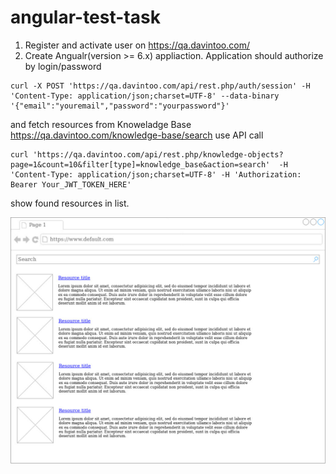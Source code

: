 # angular-test-task

1) Register and activate user on https://qa.davintoo.com/
2) Create Angualr(version >= 6.x) appliaction. 
Application should authorize by login/password
```
curl -X POST 'https://qa.davintoo.com/api/rest.php/auth/session' -H 'Content-Type: application/json;charset=UTF-8' --data-binary '{"email":"youremail","password":"yourpassword"}'
```
and fetch resources from Knoweladge Base
https://qa.davintoo.com/knowledge-base/search
use API call
```
curl 'https://qa.davintoo.com/api/rest.php/knowledge-objects?page=1&count=10&filter[type]=knowledge_base&action=search'  -H 'Content-Type: application/json;charset=UTF-8' -H 'Authorization: Bearer Your_JWT_TOKEN_HERE'
```
show found resources in list.

![Mockup](https://raw.githubusercontent.com/davintoo/angualr-test-task/master/Angular%20Task.jpg)
